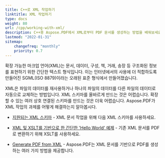 ```yaml
---
title: C++로 XML 작업하기
linktitle: XML 작업하기
type: docs
weight: 80
url: /cpp/working-with-xml/
description: C++용 Aspose.PDF에서 XML로부터 PDF 문서를 생성하는 방법을 배워보세요.
lastmod: "2022-01-31"
sitemap:
    changefreq: "monthly"
    priority: 0.7
---
```


확장 가능한 마크업 언어(XML)는 문서, 데이터, 구성, 책, 거래, 송장 등 구조화된 정보를 표현하기 위한 간단한 텍스트 형식입니다. 이는 인터넷에서의 사용에 더 적합하도록 만들어진 SGML(ISO 8879)이라는 오래된 표준 형식에서 만들어졌습니다.

XML은 파일의 데이터를 재사용하거나 하나의 파일의 데이터를 다른 파일의 데이터로 자동으로 교체하는 방법입니다. XML 스키마를 올바르게 만드는 것은 어렵습니다. 확장할 수 있는 여러 상호 연결된 스키마를 만드는 것은 더욱 어렵습니다. Aspose.PDF가 XML 작업의 과제를 어떻게 해결하는지 알아봅시다.

- [지원되는 XML 스키마](/pdf/cpp/supported-xml-schema/) - XML 문서 작업을 위해 다음 XML 스키마를 사용하세요.

- [XML 및 XSLT를 기반으로 한 간단한 'Hello World' 예제](/pdf/cpp/create-a-hello-world-pdf-document-through-xml-and-xslt/) - 기존 XML 문서를 PDF로 변환하기 위해 XSLT를 사용하세요.
- [Generate PDF from XML](/pdf/cpp/generate-pdf-from-xml/) - Aspose.PDF는 XML 문서를 기반으로 PDF를 생성하는 여러 가지 방법을 제공합니다.